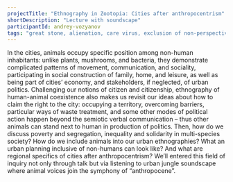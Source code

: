 ```yaml
---
projectTitle: "Ethnography in Zootopia: Cities after anthropocentrism"
shortDescription: "Lecture with soundscape"
participantId: andrey-vozyanov
tags: "great stone, alienation, care virus, exclusion of non-perspective pedestrians, all to all, dacha, dispersed collectivity, speculative synthesis, protocols of self-organisation"
---
```


In the cities, animals occupy specific position among non-human inhabitants: unlike plants, mushrooms, and bacteria, they demonstrate complicated patterns of movement, communication, and sociality, participating in social construction of family, home, and leisure, as well as being part of cities’ economy, and stakeholders, if neglected, of urban politics. Challenging our notions of citizen and citizenship, ethnography of human-animal coexistence also makes us revisit our ideas about how to claim the right to the city: occupying a territory, overcoming barriers, particular ways of waste treatment, and some other modes of political action happen beyond the semiotic verbal communication – thus other animals can stand next to human in production of politics. Then, how do we discuss poverty and segregation, inequality and solidarity in multi-species society? How do we include animals into our urban ethnographies? What an urban planning inclusive of non-humans can look like? And what are regional specifics of cities after anthropocentrism? We’ll entered this field of inquiry not only through talk but via listening to urban jungle soundscape where animal voices join the symphony of “anthropocene”.
